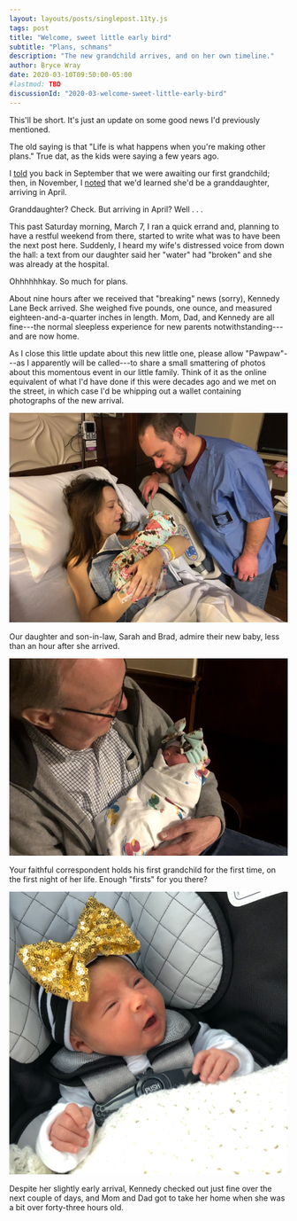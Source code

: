 ```yaml
---
layout: layouts/posts/singlepost.11ty.js
tags: post
title: "Welcome, sweet little early bird"
subtitle: "Plans, schmans"
description: "The new grandchild arrives, and on her own timeline."
author: Bryce Wray
date: 2020-03-10T09:50:00-05:00
#lastmod: TBD
discussionId: "2020-03-welcome-sweet-little-early-bird"
---
```


This'll be short. It's just an update on some good news I'd previously mentioned.

The old saying is that "Life is what happens when you're making other plans." True dat, as the kids were saying a few years ago.

I [told](/posts/2019/09/now-im-sixty-four) you back in September that we were awaiting our first grandchild; then, in November, I [noted](/posts/2019/11/mixed-nuts-2019-11) that we'd learned she'd be a granddaughter, arriving in April.

Granddaughter? Check. But arriving in April? Well&nbsp;.&nbsp;.&nbsp;.

This past Saturday morning, March 7, I ran a quick errand and, planning to have a restful weekend from there, started to write what was to have been the next post here. Suddenly, I heard my wife's distressed voice from down the hall: a text from our daughter said her "water" had "broken" and she was already at the hospital.

Ohhhhhhkay. So much for plans.

About nine hours after we received that "breaking" news (sorry), Kennedy Lane Beck arrived. She weighed five pounds, one ounce, and measured eighteen-and-a-quarter inches in length. Mom, Dad, and Kennedy are all fine---the normal sleepless experience for new parents notwithstanding---and are now home.

As I close this little update about this new little one, please allow "Pawpaw"---as I apparently will be called---to share a small smattering of photos about this momentous event in our little family. Think of it as the online equivalent of what I'd have done if this were decades ago and we met on the street, in which case I'd be whipping out a wallet containing photographs of the new arrival.

<img src="Mom-and-Dad-admire-Kennedy-first-night__1008x756.jpg" alt="Brad and Sarah Beck (the latter is our daughter) admire their new child, Kennedy, less than an hour after her arrival" />

<p class="lazypicturecaption">Our daughter and son-in-law, Sarah and Brad, admire their new baby, less than an hour after she arrived.</p>

<img src="BW-holding-Kennedy-first-night__crop_1008x712.jpg" alt="Bryce Wray holds his new granddaughter, Kennedy Beck, on the night of her birth" />

<p class="lazypicturecaption">Your faithful correspondent holds his first grandchild for the first time, on the first night of her life. Enough "firsts" for you there?</p>

<img src="Kennedy-goes-home__crop_1008x1021.jpg" alt="Kennedy Beck, a newborn baby, rests in a car seat as she goes home for the first time" />

<p class="lazypicturecaption">Despite her slightly early arrival, Kennedy checked out just fine over the next couple of days, and Mom and Dad got to take her home when she was a bit over <span style="white-space:no-break;">forty-three hours old</span>.</p>